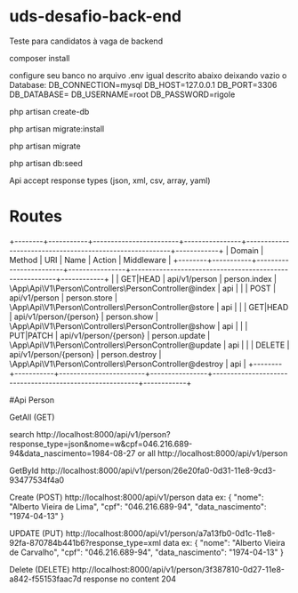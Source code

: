 # uds-desafio-back-end
Teste para candidatos à vaga de backend

composer install

configure seu banco no arquivo .env igual descrito abaixo deixando vazio o Database:
DB_CONNECTION=mysql
DB_HOST=127.0.0.1
DB_PORT=3306
DB_DATABASE=
DB_USERNAME=root
DB_PASSWORD=rigole

php artisan create-db

php artisan migrate:install

php artisan migrate

php artisan db:seed

Api accept response types (json, xml, csv, array, yaml)

# Routes
+--------+-----------+------------------------+----------------+---------------------------------------------------------+------------+
| Domain | Method    | URI                    | Name           | Action                                                  | Middleware |
+--------+-----------+------------------------+----------------+---------------------------------------------------------+------------+
|        | GET|HEAD  | api/v1/person          | person.index   | \App\Api\V1\Person\Controllers\PersonController@index   | api        |
|        | POST      | api/v1/person          | person.store   | \App\Api\V1\Person\Controllers\PersonController@store   | api        |
|        | GET|HEAD  | api/v1/person/{person} | person.show    | \App\Api\V1\Person\Controllers\PersonController@show    | api        |
|        | PUT|PATCH | api/v1/person/{person} | person.update  | \App\Api\V1\Person\Controllers\PersonController@update  | api        |
|        | DELETE    | api/v1/person/{person} | person.destroy | \App\Api\V1\Person\Controllers\PersonController@destroy | api        |
+--------+-----------+------------------------+----------------+---------------------------------------------------------+------------+

#Api Person

GetAll (GET)

search
http://localhost:8000/api/v1/person?response_type=json&nome=w&cpf=046.216.689-94&data_nascimento=1984-08-27
or all
http://localhost:8000/api/v1/person

GetById
http://localhost:8000/api/v1/person/26e20fa0-0d31-11e8-9cd3-93477534f4a0

Create (POST)
http://localhost:8000/api/v1/person
data ex:
{
    "nome": "Alberto Vieira de Lima",
    "cpf": "046.216.689-94",
    "data_nascimento": "1974-04-13"
}

UPDATE (PUT)
http://localhost:8000/api/v1/person/a7a13fb0-0d1c-11e8-92fa-870784b441b6?response_type=xml
data ex:
{
    "nome": "Alberto Vieira de Carvalho",
    "cpf": "046.216.689-94",
    "data_nascimento": "1974-04-13"
}

Delete (DELETE)
http://localhost:8000/api/v1/person/3f387810-0d27-11e8-a842-f55153faac7d
response no content 204